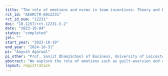 ```yaml
---
title: "The role of emotions and norms in team incentives: Theory and Evidence"
rct_id: "AEARCTR-0012231"
rct_id_num: "12231"
doi: "10.1257/rct.12231-3.2"
date: "2023-10-04"
status: "completed"
jel: ""
start_year: "2023-10-10"
end_year: "2024-10-31"
pi: "Aayush Agarwal"
pi_other: "Prof. Sanjit DhamiSchool of Business, University of Leicester; Dr. Mengxing WeiSchool of Economics, The Laboratory for Economic Behaviors and Policy Simulation, Nankai University; Dr. Pavan MamidiDirector, Centre for Social and Behaviour Change, Ashoka University"
abstract: "We explore the role of emotions such as guilt-aversion and shame-aversion, and of social/workplace norms in the determining effort choices of team members. We build a rigorous beliefs-based model to derive predictions in four different treatments that isolate the effects of various emotions and social norms. Participants will be asked to choose the amount of effort they wish to exert in a team project, while being aware of either their team partner’s effort expectations (private signals), their social group’s effort expectations (social signals with and without sanctions), or a combination of both expectations."
layout: registration
---
```


